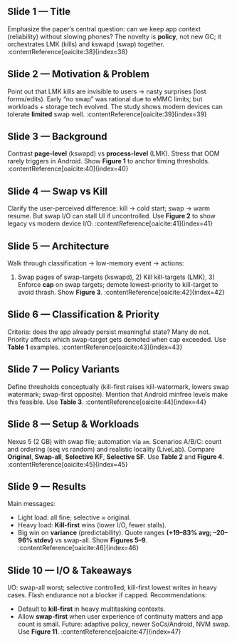 ## Slide 1 — Title
Emphasize the paper’s central question: can we keep app context (reliability) without slowing phones? The novelty is **policy**, not new GC; it orchestrates LMK (kills) and kswapd (swap) together. :contentReference[oaicite:38]{index=38}

## Slide 2 — Motivation & Problem
Point out that LMK kills are invisible to users → nasty surprises (lost forms/edits). Early “no swap” was rational due to eMMC limits; but workloads + storage tech evolved. The study shows modern devices can tolerate **limited** swap well. :contentReference[oaicite:39]{index=39}

## Slide 3 — Background
Contrast **page-level** (kswapd) vs **process-level** (LMK). Stress that OOM rarely triggers in Android. Show **Figure 1** to anchor timing thresholds. :contentReference[oaicite:40]{index=40}

## Slide 4 — Swap vs Kill
Clarify the user-perceived difference: kill → cold start; swap → warm resume. But swap I/O can stall UI if uncontrolled. Use **Figure 2** to show legacy vs modern device I/O. :contentReference[oaicite:41]{index=41}

## Slide 5 — Architecture
Walk through classification → low-memory event → actions:
1) Swap pages of swap-targets (kswapd), 2) Kill kill-targets (LMK), 3) Enforce **cap** on swap targets; demote lowest-priority to kill-target to avoid thrash. Show **Figure 3**. :contentReference[oaicite:42]{index=42}

## Slide 6 — Classification & Priority
Criteria: does the app already persist meaningful state? Many do not. Priority affects which swap-target gets demoted when cap exceeded. Use **Table 1** examples. :contentReference[oaicite:43]{index=43}

## Slide 7 — Policy Variants
Define thresholds conceptually (kill-first raises kill-watermark, lowers swap watermark; swap-first opposite). Mention that Android minfree levels make this feasible. Use **Table 3**. :contentReference[oaicite:44]{index=44}

## Slide 8 — Setup & Workloads
Nexus 5 (2 GB) with swap file; automation via `am`. Scenarios A/B/C: count and ordering (seq vs random) and realistic locality (LiveLab). Compare **Original**, **Swap-all**, **Selective KF**, **Selective SF**. Use **Table 2** and **Figure 4**. :contentReference[oaicite:45]{index=45}

## Slide 9 — Results
Main messages:
- Light load: all fine; selective ≈ original.
- Heavy load: **Kill-first** wins (lower I/O, fewer stalls).
- Big win on **variance** (predictability).
Quote ranges **(+19–83% avg; –20–96% stdev)** vs swap-all. Show **Figures 5–9**. :contentReference[oaicite:46]{index=46}

## Slide 10 — I/O & Takeaways
I/O: swap-all worst; selective controlled; kill-first lowest writes in heavy cases. Flash endurance not a blocker if capped. Recommendations:
- Default to **kill-first** in heavy multitasking contexts.
- Allow **swap-first** when user experience of continuity matters and app count is small.
Future: adaptive policy, newer SoCs/Android, NVM swap. Use **Figure 11**. :contentReference[oaicite:47]{index=47}
